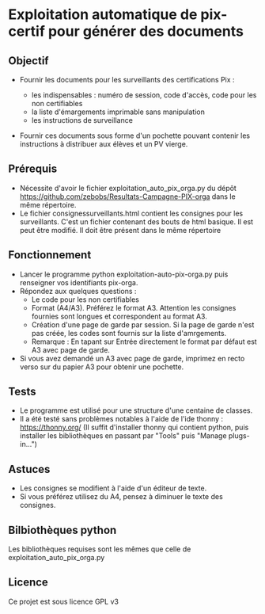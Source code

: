 # Exploitation automatique de pix-certif pour générer des documents

## Objectif
- Fournir les documents pour les surveillants des certifications Pix :
  - les indispensables : numéro de session, code d'accès, code pour les non certifiables
  - la liste d'émargements imprimable sans manipulation
  - les instructions de surveillance

- Fournir ces documents sous forme d'un pochette pouvant contenir les instructions à distribuer aux élèves et un PV vierge.

## Prérequis
- Nécessite d'avoir le fichier exploitation_auto_pix_orga.py du dépôt https://github.com/zebobs/Resultats-Campagne-PIX-orga dans le même répertoire.
- Le fichier consignessurveillants.html contient les consignes pour les surveillants. C'est un fichier contenant des bouts de html basique. Il est peut être modifié. Il doit être présent dans le même répertoire

## Fonctionnement
- Lancer le programme python exploitation-auto-pix-orga.py puis renseigner vos identifiants pix-orga.
- Répondez aux quelques questions : 
  - Le code pour les non certifiables
  - Format (A4/A3). Préférez le format A3. Attention les consignes fournies sont longues et correspondent au format A3.
  - Création d'une page de garde par session. Si la page de garde n'est pas créée, les codes sont fournis sur la liste d'amrgements.
  - Remarque : En tapant sur Entrée directement le format par défaut est A3 avec page de garde.
- Si vous avez demandé un A3 avec page de garde, imprimez en recto verso sur du papier A3 pour obtenir une pochette.

## Tests
- Le programme est utilisé pour une structure d'une centaine de classes.
- Il a été testé sans problèmes notables à l'aide de l'ide thonny : https://thonny.org/ (Il suffit d'installer thonny qui contient python, puis installer les bibliothèques en passant par "Tools" puis "Manage plugs-in...")

## Astuces
- Les consignes se modifient à l'aide d'un éditeur de texte.
- Si vous préférez utilisez du A4, pensez à diminuer le texte des consignes.

## Bilbiothèques python
Les bibliothèques requises sont les mêmes que celle de exploitation_auto_pix_orga.py

## Licence
Ce projet est sous licence GPL v3
